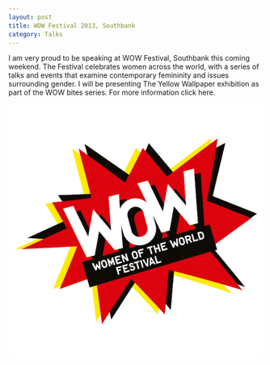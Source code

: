 ```yaml
---
layout: post
title: WOW Festival 2013, Southbank
category: Talks
---
```


I am very proud to be speaking at WOW Festival, Southbank this coming weekend. The Festival celebrates women across the world, with a series of talks and events that examine contemporary femininity and issues surrounding gender. I will be presenting The Yellow Wallpaper exhibition as part of the WOW bites series. For more information click here.

![03-07-13](/assets/img/03-07-13.jpg)
